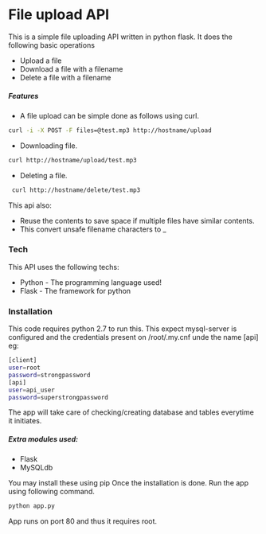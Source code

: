 # File upload API

This is a simple file uploading API written in python flask. It does the following basic operations

  - Upload a file
  - Download a file with a filename
  - Delete a file with a filename

##### Features

  - A file upload can be simple done as follows using curl.
 ```sh
 curl -i -X POST -F files=@test.mp3 http://hostname/upload
 ```
  - Downloading file.
 ```sh
 curl http://hostname/upload/test.mp3
```
 - Deleting a file.
```sh
 curl http://hostname/delete/test.mp3
```

This api also:
  - Reuse the contents to save space if multiple files have similar contents.
  - This convert unsafe filename characters to _



### Tech

This API uses the following techs:

* Python - The programming language used!
* Flask - The framework for python


### Installation

This code requires python 2.7 to run this. This expect mysql-server is configured and the credentials present on /root/.my.cnf unde the name [api]
eg:
```sh
[client]
user=root
password=strongpassword
[api]
user=api_user
password=superstrongpassword
```
The app will take care of checking/creating database and tables everytime it initiates.
##### Extra modules used:
- Flask
- MySQLdb


You may install these using pip
Once the installation is done. Run the app using following command.
```sh
python app.py
```
App runs on port 80 and thus it requires root.
